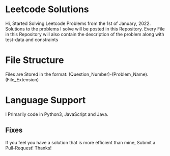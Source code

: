 # Leetcode Solutions

Hi, Started Solving Leetcode Problems from the 1st of January, 2022. Solutions to the problems I solve will be posted in this Repository.
Every File in this Repository will also contain the description of the problem along with test-data and constraints

# File Structure

Files are Stored in the format: (Question_Number)-(Problem_Name).(File_Extension)

# Language Support

I Primarily code in Python3, JavaScript and Java.

## Fixes

If you feel you have a solution that is more efficient than mine, Submit a Pull-Request!
Thanks!


